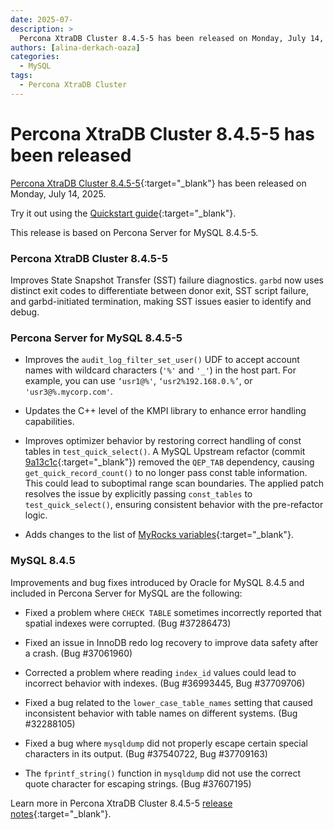 ```yaml
---
date: 2025-07-
description: >
  Percona XtraDB Cluster 8.4.5-5 has been released on Monday, July 14, 2025.
authors: [alina-derkach-oaza]
categories:
  - MySQL
tags:
  - Percona XtraDB Cluster
---
```


# Percona XtraDB Cluster 8.4.5-5 has been released

<!-- more -->

[Percona XtraDB Cluster 8.4.5-5](https://docs.percona.com/percona-xtradb-cluster/8.4/){:target="_blank"} has been released on Monday, July 14, 2025.

Try it out using the [Quickstart guide](https://docs.percona.com/percona-xtradb-cluster/8.4/quickstart-overview.html){:target="_blank"}.

This release is based on Percona Server for MySQL 8.4.5-5.

### Percona XtraDB Cluster 8.4.5-5

Improves State Snapshot Transfer (SST) failure diagnostics. `garbd` now uses distinct exit codes to differentiate between donor exit, SST script failure, and garbd-initiated termination, making SST issues easier to identify and debug.

### Percona Server for MySQL 8.4.5-5

* Improves the `audit_log_filter_set_user()` UDF to accept account names with wildcard characters (`'%'` and `'_'`) in the host part. For example, you can use `‘usr1@%'`, `‘usr2%192.168.0.%’`, or `'usr3@%.mycorp.com'`.

* Updates the C++ level of the KMPI library to enhance error handling capabilities.

* Improves optimizer behavior by restoring correct handling of const tables in `test_quick_select()`. A MySQL Upstream refactor (commit [9a13c1c](https://github.com/percona/percona-server/commit/9a13c1c6971f4bd56d143179ecfb34cca8ecc018){:target="_blank"}) removed the `QEP_TAB` dependency, causing `get_quick_record_count()` to no longer pass const table information. This could lead to suboptimal range scan boundaries. The applied patch resolves the issue by explicitly passing `const_tables` to `test_quick_select()`, ensuring consistent behavior with the pre-refactor logic.

* Adds changes to the list of [MyRocks variables](https://docs.percona.com/percona-server/8.0/variables.html){:target="_blank"}.

### MySQL 8.4.5

Improvements and bug fixes introduced by Oracle for MySQL 8.4.5 and included in Percona Server for MySQL are the following:

* Fixed a problem where `CHECK TABLE` sometimes incorrectly reported that spatial indexes were corrupted. (Bug #37286473)

* Fixed an issue in InnoDB redo log recovery to improve data safety after a crash. (Bug #37061960)

* Corrected a problem where reading `index_id` values could lead to incorrect behavior with indexes. (Bug #36993445, Bug #37709706)

* Fixed a bug related to the `lower_case_table_names` setting that caused inconsistent behavior with table names on different systems. (Bug #32288105)

* Fixed a bug where `mysqldump` did not properly escape certain special characters in its output. (Bug #37540722, Bug #37709163)

* The `fprintf_string()` function in `mysqldump` did not use the correct quote character for escaping strings. (Bug #37607195)

Learn more in Percona XtraDB Cluster 8.4.5-5 [release notes](https://docs.percona.com/percona-xtradb-cluster/8.4/release-notes/8.4.5-5.html){:target="_blank"}.

